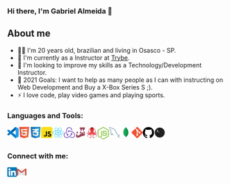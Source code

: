 ### Hi there, I'm Gabriel Almeida 👋

## About me

- 👱🏻 I'm 20 years old, brazilian and living in Osasco - SP.
- 🌱 I'm currently as a Instructor at [Trybe].
- 👯 I'm looking to improve my skills as a Technology/Development Instructor.
- 🥅 2021 Goals: I want to help as many people as I can with instructing on Web Development and Buy a X-Box Series S ;).
- ⚡ I love code, play video games and playing sports.

### Languages and Tools:

<img align="left" alt="Visual Studio Code" width="26px" src="https://github.com/gabriellukke/gabriellukke/blob/master/icons/vscode.png" />
<img align="left" alt="HTML5" width="26px" src="https://github.com/gabriellukke/gabriellukke/blob/master/icons/html5.png" />
<img align="left" alt="CSS3" width="26px" src="https://github.com/gabriellukke/gabriellukke/blob/master/icons/css3.png" />
<img align="left" alt="JavaScript" width="26px" src="https://github.com/gabriellukke/gabriellukke/blob/master/icons/javascript.png" />
<img align="left" alt="React" width="26px" src="https://github.com/gabriellukke/gabriellukke/blob/master/icons/react.png" />
<img align="left" alt="Redux" width="26px" src="https://github.com/gabriellukke/gabriellukke/blob/master/icons/redux.png" />
<img align="left" alt="Jest" width="26px" src="https://github.com/gabriellukke/gabriellukke/blob/master/icons/jest.png" />
<img align="left" alt="RTL" width="26px" src="https://github.com/gabriellukke/gabriellukke/blob/master/icons/rtl.png" />
<img align="left" alt="NodeJS" width="26px" src="https://github.com/gabriellukke/gabriellukke/blob/master/icons/nodejs.svg" />
<img align="left" alt="MySQL" width="26px" src="https://github.com/gabriellukke/gabriellukke/blob/master/icons/mysql2.png" />
<img align="left" alt="MongoDB" width="26px" src="https://github.com/gabriellukke/gabriellukke/blob/master/icons/mongodb.png" />
<img align="left" alt="Git" width="26px" src="https://github.com/gabriellukke/gabriellukke/blob/master/icons/git.png" />
<img align="left" alt="GitHub" width="26px" src="https://github.com/gabriellukke/gabriellukke/blob/master/icons/github.png" />
<img align="left" alt="Terminal" width="26px" src="https://github.com/gabriellukke/gabriellukke/blob/master/icons/terminal.png" />

<br />
<br />

### Connect with me:

[<img align="left" alt="gabriellukke | LinkedIn" width="22px" src="https://github.com/gabriellukke/gabriellukke/blob/master/icons/linkedin.png" />][linkedin]
[<img align="left" alt="gabriellukke | Outlook" width="22px" src="https://github.com/gabriellukke/gabriellukke/blob/master/icons/gmail.png" />](mailto:gabriellalmeida@outlook.com)

<br />
<br />

[Trybe]: https://www.betrybe.com/
[linkedin]: https://www.linkedin.com/in/gabriel-lucas-oliveira-almeida/
